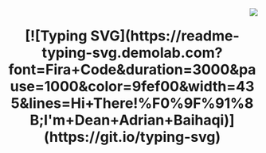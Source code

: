<img align="right" src="https://visitor-badge.laobi.icu/badge?page_id=deanadriannn.deanadriannn" />

<h1 align="center">
    [![Typing SVG](https://readme-typing-svg.demolab.com?font=Fira+Code&duration=3000&pause=1000&color=9fef00&width=435&lines=Hi+There!%F0%9F%91%8B;I'm+Dean+Adrian+Baihaqi)](https://git.io/typing-svg)
</h1>

